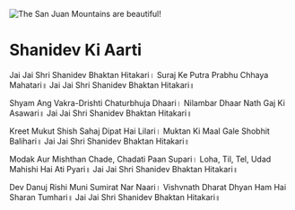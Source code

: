   ![The San Juan Mountains are beautiful!](lib/images/img.png "San Juan Mountains")

# Shanidev Ki Aarti

Jai Jai Shri Shanidev Bhaktan Hitakari।
Suraj Ke Putra Prabhu Chhaya Mahatari॥
Jai Jai Shri Shanidev Bhaktan Hitakari॥

Shyam Ang Vakra-Drishti Chaturbhuja Dhaari।
Nilambar Dhaar Nath Gaj Ki Asawari॥
Jai Jai Shri Shanidev Bhaktan Hitakari॥

Kreet Mukut Shish Sahaj Dipat Hai Lilari।
Muktan Ki Maal Gale Shobhit Balihari॥
Jai Jai Shri Shanidev Bhaktan Hitakari॥

Modak Aur Mishthan Chade, Chadati Paan Supari।
Loha, Til, Tel, Udad Mahishi Hai Ati Pyari॥
Jai Jai Shri Shanidev Bhaktan Hitakari॥

Dev Danuj Rishi Muni Sumirat Nar Naari।
Vishvnath Dharat Dhyan Ham Hai Sharan Tumhari॥
Jai Jai Shri Shanidev Bhaktan Hitakari॥